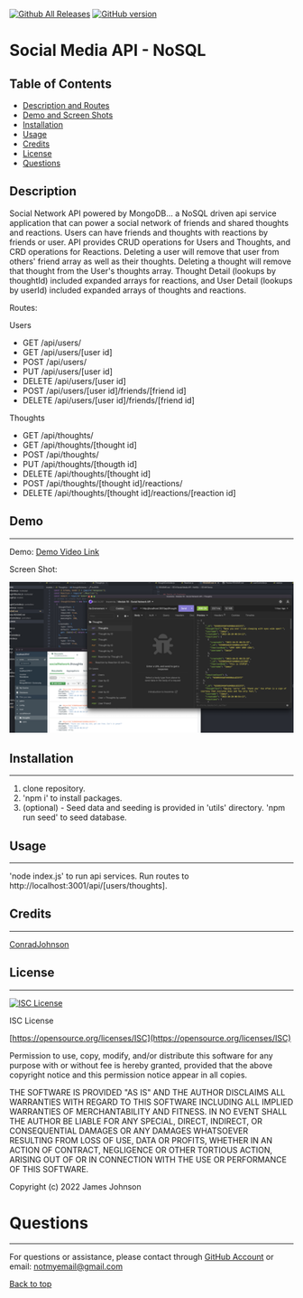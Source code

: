 
 [![Github All Releases](https://img.shields.io/github/downloads/ConradJohnson/social-network-nosql-api/total.svg)]()
 [![GitHub version](https://badge.fury.io/gh/ConradJohnson%2Fsocial-network-nosql-api.svg)](https://github.com/ConradJohnson/social-network-nosql-api)


# Social Media API - NoSQL

## Table of Contents
- [Description and Routes](#description)
- [Demo and Screen Shots](#demo)
- [Installation](#installation)
- [Usage](#usage)
- [Credits](#credits)
- [License](#license)
- [Questions](#questions)

## Description

Social Network API powered by MongoDB... a NoSQL driven api service application that can power a social network of friends and shared thoughts and reactions.  Users can have friends and thoughts with reactions by friends or user.  API provides CRUD operations for Users and Thoughts, and CRD operations for Reactions.  Deleting a user will remove that user from others' friend array as well as their thoughts.  Deleting a thought will remove that thought from the User's thoughts array.  Thought Detail (lookups by thoughtId) included expanded arrays for reactions, and User Detail (lookups by userId) included expanded arrays of thoughts and reactions.

Routes:

Users
- GET /api/users/
- GET /api/users/[user id]
- POST /api/users/
- PUT /api/users/[user id]
- DELETE /api/users/[user id]
- POST /api/users/[user id]/friends/[friend id]
- DELETE /api/users/[user id]/friends/[friend id]

Thoughts
- GET /api/thoughts/
- GET /api/thoughts/[thought id]
- POST /api/thoughts/
- PUT /api/thoughts/[thougth id]
- DELETE /api/thoughts/[thought id]
- POST /api/thoughts/[thought id]/reactions/
- DELETE /api/thoughts/[thought id]/reactions/[reaction id]




## Demo
***

Demo:
[Demo Video Link](https://drive.google.com/file/d/1_13wY6iDRThSXSI3SwXWqOGHbllnMd4B/view)



Screen Shot:

![Screen Shot](img/screen1.png)


## Installation
***

1. clone repository.  
2. 'npm i' to install packages.  
3. (optional) - Seed data and seeding is provided in 'utils' directory. 'npm run seed' to seed database. 

## Usage
***

'node index.js' to run api services.  Run routes to http://localhost:3001/api/[users/thoughts].

## Credits
 ***

[ConradJohnson](https://github.com/ConradJohnson)



 ## License
 ***

[![ISC License](https://img.shields.io/badge/license-ISC-green.svg)](https://opensource.org/licenses/ISC)

  ISC License

  [https://opensource.org/licenses/ISC](https://opensource.org/licenses/ISC)
  
  Permission to use, copy, modify, and/or distribute this software for any
  purpose with or without fee is hereby granted, provided that the above
  copyright notice and this permission notice appear in all copies.
  
  THE SOFTWARE IS PROVIDED "AS IS" AND THE AUTHOR DISCLAIMS ALL WARRANTIES WITH
  REGARD TO THIS SOFTWARE INCLUDING ALL IMPLIED WARRANTIES OF MERCHANTABILITY
  AND FITNESS. IN NO EVENT SHALL THE AUTHOR BE LIABLE FOR ANY SPECIAL, DIRECT,
  INDIRECT, OR CONSEQUENTIAL DAMAGES OR ANY DAMAGES WHATSOEVER RESULTING FROM
  LOSS OF USE, DATA OR PROFITS, WHETHER IN AN ACTION OF CONTRACT, NEGLIGENCE OR
  OTHER TORTIOUS ACTION, ARISING OUT OF OR IN CONNECTION WITH THE USE OR
  PERFORMANCE OF THIS SOFTWARE.
  
  Copyright (c) 2022 James Johnson
          

# Questions
***
For questions or assistance, please contact through [GitHub Account](https://github.com/ConradJohnson) or email: [notmyemail@gmail.com](mailto:notmyemail@gmail.com)


 [Back to top](#description)